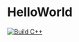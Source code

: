 # HelloWorld

[![Build C++](https://github.com/Nam3lessKNG/HelloWorld/actions/workflows/actions.yml/badge.svg)](https://github.com/Nam3lessKNG/HelloWorld/actions/workflows/actions.yml)
